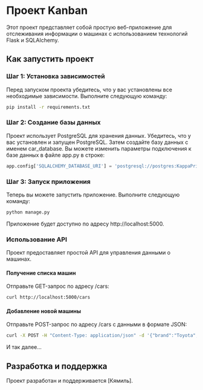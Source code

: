# Проект Kanban

Этот проект представляет собой простую веб-приложение для отслеживания информации о машинах с использованием технологий Flask и SQLAlchemy.

## Как запустить проект

### Шаг 1: Установка зависимостей

Перед запуском проекта убедитесь, что у вас установлены все необходимые зависимости. Выполните следующую команду:

```bash
pip install -r requirements.txt
```

### Шаг 2: Создание базы данных

Проект использует PostgreSQL для хранения данных. Убедитесь, что у вас установлен и запущен PostgreSQL. Затем создайте базу данных с именем car_database. Вы можете изменить параметры подключения к базе данных в файле app.py в строке:

```python
app.config['SQLALCHEMY_DATABASE_URI'] = 'postgresql://postgres:KappaPride@localhost/car_database'
```

### Шаг 3: Запуск приложения

Теперь вы можете запустить приложение. Выполните следующую команду:

```bash
python manage.py
```

Приложение будет доступно по адресу http://localhost:5000.

### Использование API

Проект предоставляет простой API для управления данными о машинах.

#### Получение списка машин

Отправьте GET-запрос по адресу /cars:

```bash
curl http://localhost:5000/cars
```

#### Добавление новой машины

Отправьте POST-запрос по адресу /cars с данными в формате JSON:

```bash
curl -X POST -H "Content-Type: application/json" -d '{"brand":"Toyota","model":"MODEL_A","year":2022,"color":"blue","engine_power":200,"vin":"12345678901234567","configuration":"COMFORT","description":"Some description"}' http://localhost:5000/cars
```

И так далее...

## Разработка и поддержка

Проект разработан и поддерживается [Кямиль].